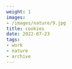 ```yaml
---
weight: 1
images:
- /images/nature/9.jpg
title: cookies
date: 2022-07-23
tags:
- work
- nature
- archive
---
```

